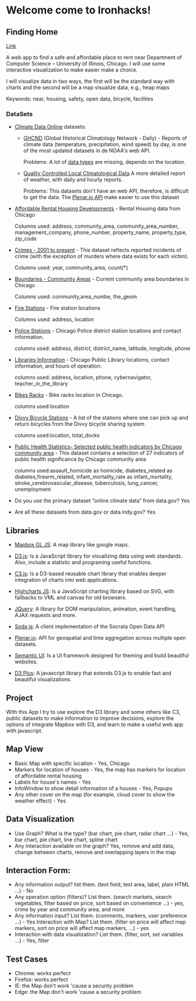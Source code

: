 # Welcome come to Ironhacks!

## Finding Home

[Link](https://jesusfchavarro.github.io/Finding-Home/)

A web app to find a safe and affordable place to rent near Department of Computer Science – University of Illinois, Chicago. I will use some interactive visualization to make easier make a choice.

I will visualize data in two ways, the first will be the standard way with charts and the second will be a map visualize data, e.g., heap maps

Keywords: near, housing, safety, open data, bicycle, facilities

### DataSets

- [Climate Data Online](https://www.ncdc.noaa.gov/cdo-web/) datasets:
  - [GHCND](https://www.ncdc.noaa.gov/oa/climate/ghcn-daily/) (Global Historical Climatology Network - Daily) - Reports of climate data (temperature, precipitation, wind speed) by day, is one of the most updated datasets in de NOAA's web API.

    Problems: A lot of [data types](https://www.ncdc.noaa.gov/cdo-web/webservices/v2#dataTypes) are missing, depends on the location.   
  - [Quality Controlled Local Climatological Data](https://www.ncdc.noaa.gov/data-access/land-based-station-data/land-based-datasets/quality-controlled-local-climatological-data-qclcd) A more detailed report of weather, with daily and hourly reports.

    Problems: This datasets don't have an web API, therefore, is difficult to get the data. The [Plenar.io API](http://docs.plenar.io/#get-v1-api-weather-daily) make easier to use this dataset

- [Affordable Rental Housing Developments](https://catalog.data.gov/dataset/affordable-rental-housing-developments-ef5c2) - Rental Housing data from Chicago

  Columns used: address, community_area, community_area_number, management_company, phone_number, property_name, property_type, zip_code

- [Crimes - 2001 to present](https://catalog.data.gov/dataset/crimes-2001-to-present-398a4) - This dataset reflects reported incidents of crime (with the exception of murders where data exists for each victim).

  Columns used: year, community_area, count(\*)

- [Boundaries - Community Areas](https://data.cityofchicago.org/Facilities-Geographic-Boundaries/Boundaries-Community-Areas-current-/cauq-8yn6) - Current community area boundaries in Chicago

  Columns used: community,area_numbe, the_geom

- [Fire Stations](https://data.cityofchicago.org/Public-Safety/Fire-Stations/28km-gtjn) - Fire station locations

  Columns used: address, location

- [Police Stations](https://data.cityofchicago.org/Public-Safety/Police-Stations/z8bn-74gv) - Chicago Police district station locations and contact information.

  columns used:  address, district, district_name, latitude, longitude, phone

- [Libraries Information](https://data.cityofchicago.org/Education/Libraries-Locations-Hours-and-Contact-Information/x8fc-8rcq) - Chicago Public Library locations, contact information, and hours of operation.

  columns used: address, location, phone, cybernavigator, teacher_in_the_library

- [Bikes Racks](https://data.cityofchicago.org/Transportation/Bike-Racks/cbyb-69xx) - Bike racks location in Chicago.

  columns used:location

- [Divvy Bicycle Stations](https://data.cityofchicago.org/Transportation/Divvy-Bicycle-Stations/bbyy-e7gq) - A list of the stations where one can pick up and return bicycles from the Divvy bicycle sharing system

  columns used:location, total_docks
- [Public Health Statistics- Selected public health indicators by Chicago community area](https://data.cityofchicago.org/Health-Human-Services/Public-Health-Statistics-Selected-public-health-in/iqnk-2tcu) - This dataset contains a selection of 27 indicators of public health significance by Chicago community area

  columns used:assault_homicide as homicide, diabetes_related as diabetes,firearm_related, infant_mortality_rate as infant_mortality, stroke_cerebrovascular_disease, tuberculosis, lung_cancer, unemployment


- Do you use the primary dataset ”online climate data” from data.gov? Yes
- Are all these datasets from data.gov or data.indy.gov? Yes


## Libraries

- [Mapbox GL JS](https://github.com/mapbox/mapbox-gl-js): A map library like google maps.
- [D3.js](https://github.com/d3/d3): Is a JavaScript library for visualizing data using web standards. Also, include a statistic and  programing useful functions.
- [C3.js](https://github.com/c3js/c3): Is a D3-based reusable chart library that enables deeper integration of charts into web applications.
- [Highcharts JS](https://github.com/highcharts/highcharts): Is a JavaScript charting library based on SVG, with fallbacks to VML and canvas for old browsers.
- [JQuery](https://github.com/jquery/jquery): A library for DOM manipulation, animation, event handling, AJAX requests and more.

- [Soda js](https://github.com/socrata/soda-js): A client implementation of the Socrata Open Data API

- [Plenar.io](https://github.com/UrbanCCD-UChicago/plenario): API for geospatial and time aggregation across multiple open datasets.

- [Semantic UI](https://github.com/semantic-org/semantic-ui/): Is a UI framework designed for theming and build beautiful websites.

- [D3 Plus](https://github.com/alexandersimoes/d3plus): A javascript library that extends D3.js to enable fast and beautiful visualizations.
## Project

With this App I try to use explore the D3 library and some others like C3, public datasets to make information to improve decisions, explore the options of integrate Mapbox with D3, and learn to make a useful web app with javascript.
## Map View
- Basic Map with specific location - Yes, Chicago
- Markers for location of houses - Yes, the map has markers for location of affordable rental housing
- Labels for house's names - Yes
- InfoWindow to show detail information of a houses - Yes, Popups
- Any other cover on the map (for example, cloud cover to show the weather effect) - Yes

## Data Visualization
- Use Graph? What is the type? (bar chart, pie chart, radar chart ...) - Yes, bar chart, pie chart, line chart, spline chart
- Any interaction available on the graph? Yes, remove and add data, change between charts, remove and overlapping layers in the map

## Interaction Form:

- Any information output? list them. (text field, text area, label, plain HTML ...) - No
- Any operation option (filters)? List them. (search markets, search vegetables, filter based on price, sort based on convenience ...) - yes, crime by year and community area, and more
- Any information input? List them. (comments, markers, user preference ...) - Yes
Interaction with Map? List them. (filter on price will affect map markers, sort on price will affect map markers, ...) - yes
- Interaction with data visualization? List them. (filter, sort, set variables ...) - Yes, filter

## Test Cases
- Chrome: works perfect
- Firefox: works perfect
- IE: the Map don't work 'cause a security problem
- Edge: the Map don't work 'cause a security problem
